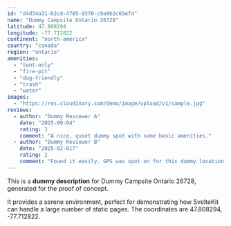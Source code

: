 ```yaml
---
id: "d4d34a31-b2cd-4785-9370-c9a9b2c65ef4"
name: "Dummy Campsite Ontario 26728"
latitude: 47.808294
longitude: -77.712822
continent: "north-america"
country: "canada"
region: "ontario"
amenities:
  - "tent-only"
  - "fire-pit"
  - "dog-friendly"
  - "trash"
  - "water"
images:
  - "https://res.cloudinary.com/demo/image/upload/v1/sample.jpg"
reviews:
  - author: "Dummy Reviewer A"
    date: "2025-09-04"
    rating: 3
    comment: "A nice, quiet dummy spot with some basic amenities."
  - author: "Dummy Reviewer B"
    date: "2025-02-017"
    rating: 2
    comment: "Found it easily. GPS was spot on for this dummy location."
---
```


This is a **dummy description** for Dummy Campsite Ontario 26728, generated for the proof of concept.

It provides a serene environment, perfect for demonstrating how SvelteKit can handle a large number of static pages. The coordinates are 47.808294, -77.712822.
